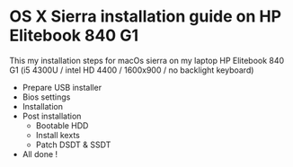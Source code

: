 # OS X Sierra installation guide on HP Elitebook 840 G1

This my installation steps for macOs sierra on my laptop HP Elitebook 840 G1 (i5 4300U / intel HD 4400 / 1600x900 / no backlight keyboard)

- Prepare USB installer
- Bios settings
- Installation
- Post installation
  - Bootable HDD
  - Install kexts
  - Patch DSDT & SSDT
- All done !
